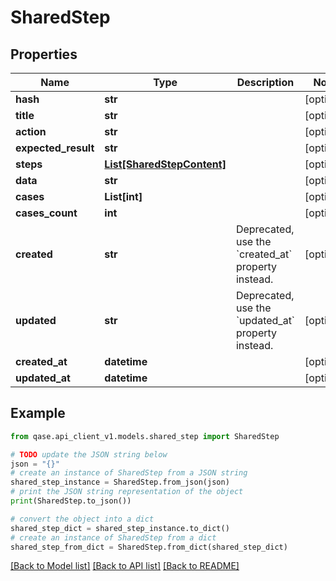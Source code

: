 # SharedStep


## Properties

Name | Type | Description | Notes
------------ | ------------- | ------------- | -------------
**hash** | **str** |  | [optional] 
**title** | **str** |  | [optional] 
**action** | **str** |  | [optional] 
**expected_result** | **str** |  | [optional] 
**steps** | [**List[SharedStepContent]**](SharedStepContent.md) |  | [optional] 
**data** | **str** |  | [optional] 
**cases** | **List[int]** |  | [optional] 
**cases_count** | **int** |  | [optional] 
**created** | **str** | Deprecated, use the &#x60;created_at&#x60; property instead. | [optional] 
**updated** | **str** | Deprecated, use the &#x60;updated_at&#x60; property instead. | [optional] 
**created_at** | **datetime** |  | [optional] 
**updated_at** | **datetime** |  | [optional] 

## Example

```python
from qase.api_client_v1.models.shared_step import SharedStep

# TODO update the JSON string below
json = "{}"
# create an instance of SharedStep from a JSON string
shared_step_instance = SharedStep.from_json(json)
# print the JSON string representation of the object
print(SharedStep.to_json())

# convert the object into a dict
shared_step_dict = shared_step_instance.to_dict()
# create an instance of SharedStep from a dict
shared_step_from_dict = SharedStep.from_dict(shared_step_dict)
```
[[Back to Model list]](../README.md#documentation-for-models) [[Back to API list]](../README.md#documentation-for-api-endpoints) [[Back to README]](../README.md)


